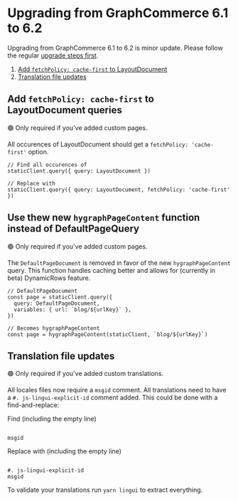 # Upgrading from GraphCommerce 6.1 to 6.2

Upgrading from GraphCommerce 6.1 to 6.2 is minor update. Please follow the
regular [upgrade steps first](./readme.md).

1. [Add `fetchPolicy: cache-first` to LayoutDocument](#add-cache-first-fetchpolicy-to-layoutdocument)
2. [Translation file updates](#translation-file-updates)

## Add `fetchPolicy: cache-first` to LayoutDocument queries

🟢 Only required if you've added custom pages.

All occurences of LayoutDocument should get a `fetchPolicy: 'cache-first'`
option.

```tsx
// Find all occurences of
staticClient.query({ query: LayoutDocument })

// Replace with
staticClient.query({ query: LayoutDocument, fetchPolicy: 'cache-first' })
```

## Use thew new `hygraphPageContent` function instead of DefaultPageQuery

🟢 Only required if you've added custom pages.

The `DefaultPageDocument` is removed in favor of the new `hygraphPageContent`
query. This function handles caching better and allows for (currently in beta)
DynamicRows feature.

```tsx
// DefaultPageDocument
const page = staticClient.query({
  query: DefaultPageDocument,
  variables: { url: `blog/${urlKey}` },
})

// Becomes hygraphPageContent
const page = hygraphPageContent(staticClient, `blog/${urlKey}`)
```

## Translation file updates

🟢 Only required if you've added custom translations.

All locales files now require a `msgid` comment. All translations need to have a
`#. js-lingui-explicit-id` comment added. This could be done with a
find-and-replace:

Find (including the empty line)

```

msgid
```

Replace with (including the empty line)

```

#. js-lingui-explicit-id
msgid
```

To validate your translations run `yarn lingui` to extract everything.
